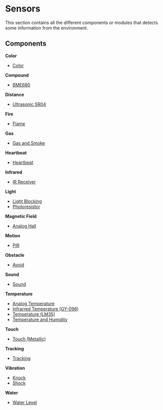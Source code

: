 # Sensors
This section contains all the different components or modules that detects some information from the environment.

## Components

**Color**

* [Color](./Color)

**Compound**
* [BME680](./BME680)

**Distance**

* [Ultrasonic SR04](./Ultrasonic%20SR04)

**Fire**

* [Flame](./Flame)

**Gas**

* [Gas and Smoke](./Gas%20and%20Smoke)

**Heartbeat**

* [Heartbeat](./Heartbeat)

**Infrared**

* [IR Receiver](./IR%20Receiver)

**Light**

* [Light Blocking](./Light%20Blocking)
* [Photoresistor](./Photoresistor)

**Magnetic Field**

* [Analog Hall](./Analog%20Hall)

**Motion**

* [PIR](./PIR)

**Obstacle**

* [Avoid](./Avoid)

**Sound**

* [Sound](./Sound)

**Temperature**

* [Analog Temperature](./Analog%20Temperature)
* [Infrarred Temperature (GY-096)](./Infrarred%20Temperature%20%28GY-096%29)
* [Temperature (LM35)](./Temperature%20%28LM35%29)
* [Temperature and Humidity](./Temperature%20and%20Humidity)

**Touch**

* [Touch (Metallic)](./Touch%20%28Metallic%29)

**Tracking**

* [Tracking](./Tracking)

**Vibration**

* [Knock](./Knock)
* [Shock](./Shock)

**Water**

* [Water Level](./Water%20Level)

